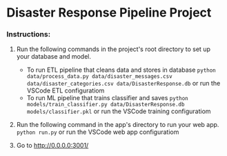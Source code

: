 # Disaster Response Pipeline Project

### Instructions:
1. Run the following commands in the project's root directory to set up your database and model.

    - To run ETL pipeline that cleans data and stores in database
        `python data/process_data.py data/disaster_messages.csv data/disaster_categories.csv data/DisasterResponse.db`
        or run the VSCode ETL configuratiom
    - To run ML pipeline that trains classifier and saves
        `python models/train_classifier.py data/DisasterResponse.db models/classifier.pkl`
        or run the VSCode training configuratiom
2. Run the following command in the app's directory to run your web app.
    `python run.py`
    or run the VSCode web app configuratiom

3. Go to http://0.0.0.0:3001/
